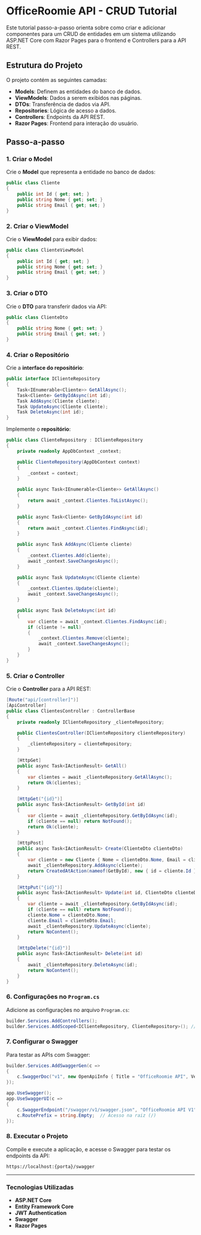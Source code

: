 # OfficeRoomie API - CRUD Tutorial

Este tutorial passo-a-passo orienta sobre como criar e adicionar componentes para um CRUD de entidades em um sistema utilizando ASP.NET Core com Razor Pages para o frontend e Controllers para a API REST.

## Estrutura do Projeto

O projeto contém as seguintes camadas:
- **Models**: Definem as entidades do banco de dados.
- **ViewModels**: Dados a serem exibidos nas páginas.
- **DTOs**: Transferência de dados via API.
- **Repositories**: Lógica de acesso a dados.
- **Controllers**: Endpoints da API REST.
- **Razor Pages**: Frontend para interação do usuário.

## Passo-a-passo

### 1. Criar o Model

Crie o **Model** que representa a entidade no banco de dados:

```csharp
public class Cliente
{
    public int Id { get; set; }
    public string Nome { get; set; }
    public string Email { get; set; }
}
```

### 2. Criar o ViewModel

Crie o **ViewModel** para exibir dados:

```csharp
public class ClienteViewModel
{
    public int Id { get; set; }
    public string Nome { get; set; }
    public string Email { get; set; }
}
```

### 3. Criar o DTO

Crie o **DTO** para transferir dados via API:

```csharp
public class ClienteDto
{
    public string Nome { get; set; }
    public string Email { get; set; }
}
```

### 4. Criar o Repositório

Crie a **interface do repositório**:

```csharp
public interface IClienteRepository
{
    Task<IEnumerable<Cliente>> GetAllAsync();
    Task<Cliente> GetByIdAsync(int id);
    Task AddAsync(Cliente cliente);
    Task UpdateAsync(Cliente cliente);
    Task DeleteAsync(int id);
}
```

Implemente o **repositório**:

```csharp
public class ClienteRepository : IClienteRepository
{
    private readonly AppDbContext _context;

    public ClienteRepository(AppDbContext context)
    {
        _context = context;
    }

    public async Task<IEnumerable<Cliente>> GetAllAsync()
    {
        return await _context.Clientes.ToListAsync();
    }

    public async Task<Cliente> GetByIdAsync(int id)
    {
        return await _context.Clientes.FindAsync(id);
    }

    public async Task AddAsync(Cliente cliente)
    {
        _context.Clientes.Add(cliente);
        await _context.SaveChangesAsync();
    }

    public async Task UpdateAsync(Cliente cliente)
    {
        _context.Clientes.Update(cliente);
        await _context.SaveChangesAsync();
    }

    public async Task DeleteAsync(int id)
    {
        var cliente = await _context.Clientes.FindAsync(id);
        if (cliente != null)
        {
            _context.Clientes.Remove(cliente);
            await _context.SaveChangesAsync();
        }
    }
}
```

### 5. Criar o Controller

Crie o **Controller** para a API REST:

```csharp
[Route("api/[controller]")]
[ApiController]
public class ClientesController : ControllerBase
{
    private readonly IClienteRepository _clienteRepository;

    public ClientesController(IClienteRepository clienteRepository)
    {
        _clienteRepository = clienteRepository;
    }

    [HttpGet]
    public async Task<IActionResult> GetAll()
    {
        var clientes = await _clienteRepository.GetAllAsync();
        return Ok(clientes);
    }

    [HttpGet("{id}")]
    public async Task<IActionResult> GetById(int id)
    {
        var cliente = await _clienteRepository.GetByIdAsync(id);
        if (cliente == null) return NotFound();
        return Ok(cliente);
    }

    [HttpPost]
    public async Task<IActionResult> Create(ClienteDto clienteDto)
    {
        var cliente = new Cliente { Nome = clienteDto.Nome, Email = clienteDto.Email };
        await _clienteRepository.AddAsync(cliente);
        return CreatedAtAction(nameof(GetById), new { id = cliente.Id }, cliente);
    }

    [HttpPut("{id}")]
    public async Task<IActionResult> Update(int id, ClienteDto clienteDto)
    {
        var cliente = await _clienteRepository.GetByIdAsync(id);
        if (cliente == null) return NotFound();
        cliente.Nome = clienteDto.Nome;
        cliente.Email = clienteDto.Email;
        await _clienteRepository.UpdateAsync(cliente);
        return NoContent();
    }

    [HttpDelete("{id}")]
    public async Task<IActionResult> Delete(int id)
    {
        await _clienteRepository.DeleteAsync(id);
        return NoContent();
    }
}
```

### 6. Configurações no `Program.cs`

Adicione as configurações no arquivo `Program.cs`:

```csharp
builder.Services.AddControllers();
builder.Services.AddScoped<IClienteRepository, ClienteRepository>(); // Registro do repositório
```

### 7. Configurar o Swagger

Para testar as APIs com Swagger:

```csharp
builder.Services.AddSwaggerGen(c =>
{
    c.SwaggerDoc("v1", new OpenApiInfo { Title = "OfficeRoomie API", Version = "v1" });
});

app.UseSwagger();
app.UseSwaggerUI(c =>
{
    c.SwaggerEndpoint("/swagger/v1/swagger.json", "OfficeRoomie API V1");
    c.RoutePrefix = string.Empty;  // Acesso na raiz (/)
});
```

### 8. Executar o Projeto

Compile e execute a aplicação, e acesse o Swagger para testar os endpoints da API:

```
https://localhost:{porta}/swagger
```

---

### Tecnologias Utilizadas

- **ASP.NET Core**
- **Entity Framework Core**
- **JWT Authentication**
- **Swagger**
- **Razor Pages**
